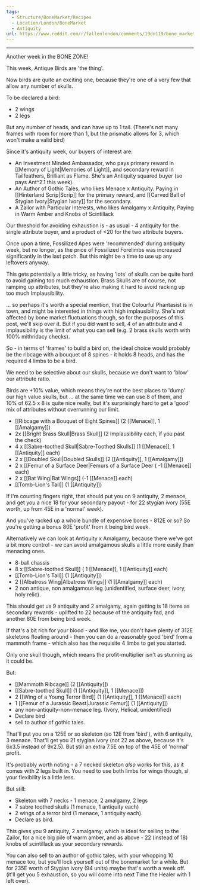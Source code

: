 ```yaml
---
tags:
  - Structure/BoneMarket/Recipes
  - Location/London/BoneMarket
  - Antiquity 
url: https://www.reddit.com/r/fallenlondon/comments/19dn119/bone_market_recipes_amalgamous_reptiles/
---
```

---
Another week in the BONE ZONE!

This week, Antique Birds are 'the thing'.

Now birds are quite an exciting one, because they're one of a very few that allow any number of skulls.

To be declared a bird:

* 2 wings
* 2 legs

But any number of heads, and can have up to 1 tail. (There's not many frames with room for more than 1, but the prismatic allows for 3, which won't make a valid bird)

Since it's antiquity week, our buyers of interest are:

* An Investment Minded Ambassador, who pays primary reward in [[Memory of Light|Memories of Light]], and secondary reward in Tailfeathers, Brilliant as Flame. She's an Antiquity squared buyer (so pays Ant^2.1 this week).
* An Author of Gothic Tales, who likes Menace x Antiquity. Paying in [[Hinterland Scrip|Scrip]] for the primary reward, and [[Carved Ball of Stygian Ivory|Stygian Ivory]] for the secondary. 
* A Zailor with Particular Interests, who likes Amalgamy x Antiquity, Paying in Warm Amber and Knobs of Scintillack

Our threshold for avoiding exhaustion is - as usual - 4 antiquity for the single attribute buyer, and a product of <20 for the two attribute buyers.

Once upon a time, Fossilized Apes were 'recommended' during antiquity week, but no longer, as the price of Fossilized Forelimbs was increased significantly in the last patch. But this might be a time to use up any leftovers anyway. 

This gets potentially a little tricky, as having 'lots' of skulls can be quite hard to avoid gaining too much exhaustion. Brass Skulls are of course, not ramping up attributes, but they're also making it hard to avoid racking up too much Implausibility. 

... so perhaps it's worth a special mention, that the Colourful Phantasist is in town, and might be interested in things with high implausibility. She's not affected by bone market fluctuations though, so for the purposes of this post, we'll skip over it. But if you did want to sell, 4 of an attribute and 4 implausibility is the limit of what you can sell (e.g. 2 brass skulls worth with 100% mithridacy checks).

So - in terms of 'frames' to build a bird on, the ideal choice would probably be the ribcage with a bouquet of 8 spines - it holds 8 heads, and has the required 4 limbs to be a bird. 

We need to be selective about our skulls, because we don't want to 'blow' our attribute ratio.

Birds are +10% value, which means they're not the best places to 'dump' our high value skulls, but ... at the same time we can use 8 of them, and 10% of 62.5 x 8 is quite nice really, but it's surprisingly hard to get a 'good' mix of attributes without overrunning our limit. 

* [[Ribcage with a Bouquet of Eight Spines]] (2 [[Menace]], 1 [[Amalgamy]])
* 2x [[Bright Brass Skull|Brass Skull]] (2 Implausibility each, if you past the check)
* 4 x [[Sabre-toothed Skull|Sabre-Toothed Skulls]] (1 [[Menace]], 1 [[Antiquity]] each)
* 2 x [[Doubled Skull|Doubled Skulls]] (2 [[Antiquity]], 1 [[Amalgamy]]) 
* 2 x [[Femur of a Surface Deer|Femurs of a Surface Deer ( -1 [[Menace]] each) 
* 2 x [[Bat Wing|Bat Wings]] (-1 [[Menace]] each)
* [[Tomb-Lion's Tail]] (1 [[Antiquity]])

If I'm counting fingers right, that should put you on 9 antiquity, 2 menace, and get you a nice 18 for your secondary payout - for 22 stygian ivory (55E worth, up from 45E in a 'normal' week). 

And you've racked up a whole bundle of expensive bones - 812E or so? So you're getting a bonus 80E 'profit' from it being bird week.

Alternatively we can look at Antiquity x Amalgamy, because there we've got a bit more control - we can avoid amalgamous skulls a little more easily than menacing ones. 

* 8-ball chassis
* 8 x [[Sabre-toothed Skull]] ( 1 [[Menace]], 1 [[Antiquity]] each)
* [[Tomb-Lion's Tail]] (1 [[Antiquity]])
* 2 [[Albatross Wing|Albatross Wings]] (1 [[Amalgamy]] each)
* 2 non antique, non amalgamous leg (unidentified, surface deer, ivory, holy relic).

This should get us 9 antiquity and 2 amalgamy, again getting is 18 items as secondary rewards - uplifted to 22 because of the antiquity fad, and another 80E from being bird week.

If that's a bit rich for your blood - and like me, you don't have plenty of 312E skeletons floating around - then you can do a reasonably good 'bird' from a mammoth frame - which also has the requisite 4 limbs to get you started.

Only one skull though, which means the profit-multiplier isn't as stunning as it could be. 

But:

* [[Mammoth Ribcage]] (2 [[Antiquity]]) 
* [[Sabre-toothed Skull]] (1 [[Antiquity]], 1 [[Menace]])
* 2 [[Wing of a Young Terror Bird]] (1 [[Antiquity]], 1 [[Menace]] each)
* 1 [[Femur of a Jurassic Beast|Jurassic Femur]] (1 [[Antiquity]]) 
* any non-antiquity-non-menace leg. (Ivory, Helical, unidentified)
* Declare bird
* sell to author of gothic tales. 

That'll put you on a 125E or so skeleton (so 12E from 'bird'), with 6 antiquity, 3 menace. That'll get you 21 stygian ivory (not 22 as above, because it's 6x3.5 instead of 9x2.5). But still an extra 7.5E on top of the 45E of 'normal' profit. 

It's probably worth noting - a 7 necked skeleton *also* works for this, as it comes with 2 legs built in. You need to use both limbs for wings though, sl your flexibility is a little less. 

But still:

* Skeleton with 7 necks - 1 menace, 2 amalgamy, 2 legs
* 7 sabre toothed skulls (1 menace, 1 antiquity each)
* 2 wings of a terror bird (1 menace, 1 antiquity each). 
* Declare as bird.

This gives you 9 antiquity, 2 amalgamy, which is ideal for selling to the Zailor, for a nice big pile of warm amber, and as above - 22 (instead of 18) knobs of scintillack as your secondary rewards. 

You can also sell to an author of gothic tales, with your whopping 10 menace too, but you'll lock yourself out of the bonemarket for a while. But for 235E worth of Stygian ivory (94 units) maybe that's worth a week off. (it'll get you 5 exhaustion, so you will come into next Time the Healer with 1 left over).

